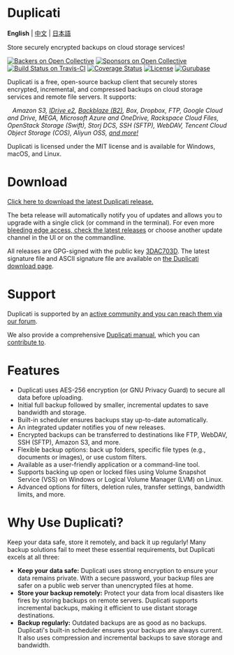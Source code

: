 # Duplicati

**English** | [中文](./README.zh-CN.md) | [日本語](./README.ja-JP.md)

Store securely encrypted backups on cloud storage services!

[![Backers on Open Collective](https://edas-hz.oss-cn-hangzhou.aliyuncs.com/edas-apps/charts-store/duplicati/image/68747470733a2f2f6f70656e636f6c6c6563746976652e636f6d2f6475706c69636174692f6261636b6572732f62616467652e737667.svg)](#backers) [![Sponsors on Open Collective](https://edas-hz.oss-cn-hangzhou.aliyuncs.com/edas-apps/charts-store/duplicati/image/68747470733a2f2f6f70656e636f6c6c6563746976652e636f6d2f6475706c69636174692f73706f6e736f72732f62616467652e737667.svg)](#sponsors) [![Build Status on Travis-CI](https://edas-hz.oss-cn-hangzhou.aliyuncs.com/edas-apps/charts-store/duplicati/image/duplicati.svg)](https://travis-ci.org/duplicati/duplicati)
[![Coverage Status](https://edas-hz.oss-cn-hangzhou.aliyuncs.com/edas-apps/charts-store/duplicati/image/badge.svg)](https://coveralls.io/github/duplicati/duplicati?branch=HEAD)
[![License](https://edas-hz.oss-cn-hangzhou.aliyuncs.com/edas-apps/charts-store/duplicati/image/duplicati.svg)](https://github.com/duplicati/duplicati/blob/master/LICENSE)
[![Gurubase](https://edas-hz.oss-cn-hangzhou.aliyuncs.com/edas-apps/charts-store/duplicati/image/Gurubase-Ask_20Duplicati_20Guru-006BFF.svg)](https://gurubase.io/g/duplicati)

Duplicati is a free, open-source backup client that securely stores encrypted, incremental, and compressed backups on cloud storage services and remote file servers. It supports:

&nbsp;&nbsp; _Amazon S3, [IDrive e2](https://www.idrive.com/e2/duplicati "Using Duplicati with IDrive e2"), [Backblaze (B2)](https://www.backblaze.com/blog/duplicati-backups-cloud-storage/ "Duplicati with Backblaze B2 Cloud Storage"), Box, Dropbox, FTP, Google Cloud and Drive, MEGA, Microsoft Azure and OneDrive, Rackspace Cloud Files, OpenStack Storage (Swift), Storj DCS, SSH (SFTP), WebDAV, Tencent Cloud Object Storage (COS), Aliyun OSS, [and more!](https://docs.duplicati.com/backup-destinations/destination-overview)_

Duplicati is licensed under the MIT license and is available for Windows, macOS, and Linux.

# Download

[Click here to download the latest Duplicati release.](https://duplicati.com/download)

The beta release will automatically notify you of updates and allows you to upgrade with a single click (or command in the terminal). For even more [bleeding edge access, check the latest releases](https://github.com/duplicati/duplicati/releases) or choose another update channel in the UI or on the commandline.

All releases are GPG-signed with the public key [3DAC703D](https://keys.openpgp.org/search?q=0xC20E90473DAC703D). The latest signature file and ASCII signature file are available on [the Duplicati download page](https://github.com/duplicati/duplicati/releases).

# Support

Duplicati is supported by an [active community and you can reach them via our forum](https://forum.duplicati.com).

We also provide a comprehensive [Duplicati manual](https://docs.duplicati.com), which you can [contribute to](https://github.com/duplicati/documentation).

# Features

- Duplicati uses AES-256 encryption (or GNU Privacy Guard) to secure all data before uploading.
- Initial full backup followed by smaller, incremental updates to save bandwidth and storage.
- Built-in scheduler ensures backups stay up-to-date automatically.
- An integrated updater notifies you of new releases.
- Encrypted backups can be transferred to destinations like FTP, WebDAV, SSH (SFTP), Amazon S3, and more.
- Flexible backup options: back up folders, specific file types (e.g., documents or images), or use custom filters.
- Available as a user-friendly application or a command-line tool.
- Supports backing up open or locked files using Volume Snapshot Service (VSS) on Windows or Logical Volume Manager (LVM) on Linux.
- Advanced options for filters, deletion rules, transfer settings, bandwidth limits, and more.

# Why Use Duplicati?

Keep your data safe, store it remotely, and back it up regularly! Many backup solutions fail to meet these essential requirements, but Duplicati excels at all three:

- **Keep your data safe:** Duplicati uses strong encryption to ensure your data remains private. With a secure password, your backup files are safer on a public web server than unencrypted files at home.
- **Store your backup remotely:** Protect your data from local disasters like fires by storing backups on remote servers. Duplicati supports incremental backups, making it efficient to use distant storage destinations.
- **Backup regularly:** Outdated backups are as good as no backups. Duplicati's built-in scheduler ensures your backups are always current. It also uses compression and incremental backups to save storage and bandwidth.

